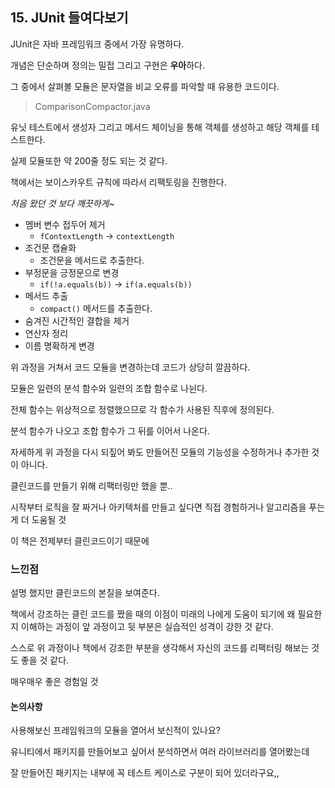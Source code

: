 ## 15. JUnit 들여다보기

JUnit은 자바 프레임워크 중에서 가장 유명하다.

개념은 단순하며 정의는 밀접 그리고 구현은 **우아**하다.  

그 중에서 살펴볼 모듈은 문자열을 비교 오류를 파악할 때 유용한 코드이다.

> ComparisonCompactor.java

유닛 테스트에서 생성자 그리고 메서드 체이닝을 통해 객체를 생성하고 해당 객체를 테스트한다.

실제 모듈또한 약 200줄 정도 되는 것 같다.

책에서는 보이스카우트 규칙에 따라서 리팩토링을 진행한다.

*처음 왔던 것 보다 깨끗하게~*

- 멤버 변수 접두어 제거
  - `fContextLength` -> `contextLength`
- 조건문 캡슐화
  - 조건문을 메서드로 추출한다.
- 부정문을 긍정문으로 변경
  - `if(!a.equals(b))` -> `if(a.equals(b))`
- 메서드 추출
  - `compact()` 메서드를 추출한다.
- 숨겨진 시간적인 결합을 제거
- 연산자 정리
- 이름 명확하게 변경

위 과정을 거쳐서 코드 모듈을 변경하는데 코드가 상당히 깔끔하다.

모듈은 일련의 분석 함수와 일련의 조합 함수로 나뉜다.

전체 함수는 위상적으로 정렬했으므로 각 함수가 사용된 직후에 정의된다.

분석 함수가 나오고 조합 함수가 그 뒤를 이어서 나온다.

자세하게 위 과정을 다시 되짚어 봐도 만들어진 모듈의 기능성을 수정하거나 추가한 것이 아니다.

클린코드를 만들기 위해 리팩터링만 했을 뿐..

시작부터 로직을 잘 짜거나 아키텍처를 만들고 싶다면 직접 경험하거나 알고리즘을 푸는게 더 도움될 것

이 책은 전제부터 클린코드이기 때문에

### 느낀점

설명 했지만 클린코드의 본질을 보여준다.

책에서 강조하는 클린 코드를 짰을 때의 이점이 미래의 나에게 도움이 되기에 왜 필요한지 이해하는 과정이 앞 과정이고 뒷 부분은 실습적인 성격이 강한 것 같다.

스스로 위 과정이나 책에서 강조한 부분을 생각해서 자신의 코드를 리팩터링 해보는 것도 좋을 것 같다.

매우매우 좋은 경험일 것

#### 논의사항

사용해보신 프레임워크의 모듈을 열어서 보신적이 있나요?

유니티에서 패키지를 만들어보고 싶어서 분석하면서 여러 라이브러리를 열어봤는데

잘 만들어진 패키지는 내부에 꼭 테스트 케이스로 구분이 되어 있더라구요,,
